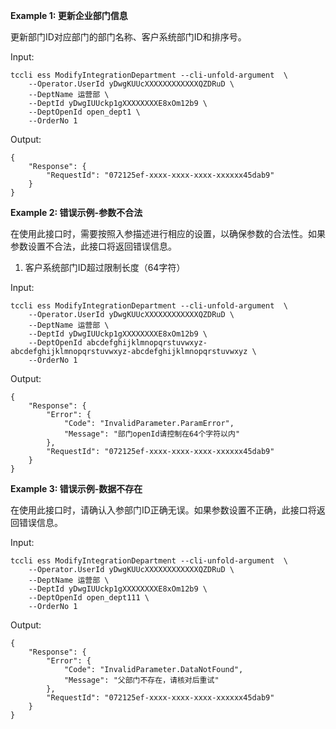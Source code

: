 **Example 1: 更新企业部门信息**

更新部门ID对应部门的部门名称、客户系统部门ID和排序号。

Input: 

```
tccli ess ModifyIntegrationDepartment --cli-unfold-argument  \
    --Operator.UserId yDwgKUUcXXXXXXXXXXXXQZDRuD \
    --DeptName 运营部 \
    --DeptId yDwgIUUckp1gXXXXXXXXE8xOm12b9 \
    --DeptOpenId open_dept1 \
    --OrderNo 1
```

Output: 
```
{
    "Response": {
        "RequestId": "072125ef-xxxx-xxxx-xxxx-xxxxxx45dab9"
    }
}
```

**Example 2: 错误示例-参数不合法**

在使用此接口时，需要按照入参描述进行相应的设置，以确保参数的合法性。如果参数设置不合法，此接口将返回错误信息。
1. 客户系统部门ID超过限制长度（64字符）

Input: 

```
tccli ess ModifyIntegrationDepartment --cli-unfold-argument  \
    --Operator.UserId yDwgKUUcXXXXXXXXXXXXQZDRuD \
    --DeptName 运营部 \
    --DeptId yDwgIUUckp1gXXXXXXXXE8xOm12b9 \
    --DeptOpenId abcdefghijklmnopqrstuvwxyz-abcdefghijklmnopqrstuvwxyz-abcdefghijklmnopqrstuvwxyz \
    --OrderNo 1
```

Output: 
```
{
    "Response": {
        "Error": {
            "Code": "InvalidParameter.ParamError",
            "Message": "部门openId请控制在64个字符以内"
        },
        "RequestId": "072125ef-xxxx-xxxx-xxxx-xxxxxx45dab9"
    }
}
```

**Example 3: 错误示例-数据不存在**

在使用此接口时，请确认入参部门ID正确无误。如果参数设置不正确，此接口将返回错误信息。

Input: 

```
tccli ess ModifyIntegrationDepartment --cli-unfold-argument  \
    --Operator.UserId yDwgKUUcXXXXXXXXXXXXQZDRuD \
    --DeptName 运营部 \
    --DeptId yDwgIUUckp1gXXXXXXXXE8xOm12b9 \
    --DeptOpenId open_dept111 \
    --OrderNo 1
```

Output: 
```
{
    "Response": {
        "Error": {
            "Code": "InvalidParameter.DataNotFound",
            "Message": "父部门不存在，请核对后重试"
        },
        "RequestId": "072125ef-xxxx-xxxx-xxxx-xxxxxx45dab9"
    }
}
```

